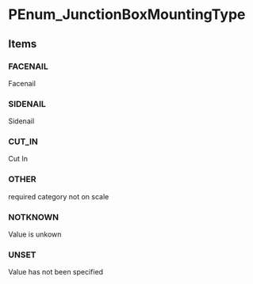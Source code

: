 # PEnum_JunctionBoxMountingType


<!-- end of short definition -->
## Items

### FACENAIL
Facenail

### SIDENAIL
Sidenail

### CUT_IN
Cut In

### OTHER
required category not on scale

### NOTKNOWN
Value is unkown

### UNSET
Value has not been specified
